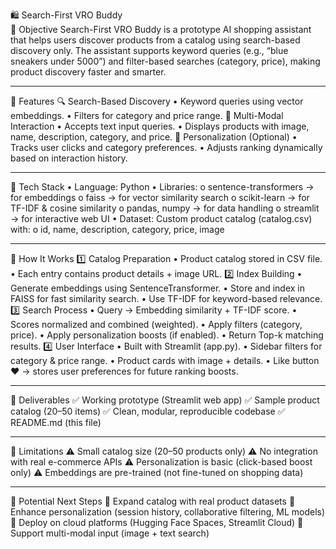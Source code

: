 🛍️ Search-First VRO Buddy                                     
🔹 Objective
Search-First VRO Buddy is a prototype AI shopping assistant that helps users discover products from a catalog using search-based discovery only.
The assistant supports keyword queries (e.g., “blue sneakers under 5000”) and filter-based searches (category, price), making product discovery faster and smarter.
________________________________________
🔹 Features
🔍 Search-Based Discovery
•	Keyword queries using vector embeddings.
•	Filters for category and price range.
🤝 Multi-Modal Interaction
•	Accepts text input queries.
•	Displays products with image, name, description, category, and price.
🎯 Personalization (Optional)
•	Tracks user clicks and category preferences.
•	Adjusts ranking dynamically based on interaction history.
________________________________________
🔹 Tech Stack
•	Language: Python 
•	Libraries:
o	sentence-transformers → for embeddings
o	faiss → for vector similarity search
o	scikit-learn → for TF-IDF & cosine similarity
o	pandas, numpy → for data handling
o	streamlit → for interactive web UI
•	Dataset: Custom product catalog (catalog.csv) with:
o	id, name, description, category, price, image
________________________________________
🔹 How It Works
1️⃣ Catalog Preparation
•	Product catalog stored in CSV file.
•	Each entry contains product details + image URL.
2️⃣ Index Building
•	Generate embeddings using SentenceTransformer.
•	Store and index in FAISS for fast similarity search.
•	Use TF-IDF for keyword-based relevance.
3️⃣ Search Process
•	Query → Embedding similarity + TF-IDF score.
•	Scores normalized and combined (weighted).
•	Apply filters (category, price).
•	Apply personalization boosts (if enabled).
•	Return Top-k matching results.
4️⃣ User Interface
•	Built with Streamlit (app.py).
•	Sidebar filters for category & price range.
•	Product cards with image + details.
•	Like button ❤️ → stores user preferences for future ranking boosts.
________________________________________
🔹 Deliverables
✅ Working prototype (Streamlit web app)
✅ Sample product catalog (20–50 items)
✅ Clean, modular, reproducible codebase
✅ README.md (this file)
________________________________________
🔹 Limitations
⚠️ Small catalog size (20–50 products only)
⚠️ No integration with real e-commerce APIs
⚠️ Personalization is basic (click-based boost only)
⚠️ Embeddings are pre-trained (not fine-tuned on shopping data)
________________________________________
🔹 Potential Next Steps
🚀 Expand catalog with real product datasets
🚀 Enhance personalization (session history, collaborative filtering, ML models)
🚀 Deploy on cloud platforms (Hugging Face Spaces, Streamlit Cloud)
🚀 Support multi-modal input (image + text search)
